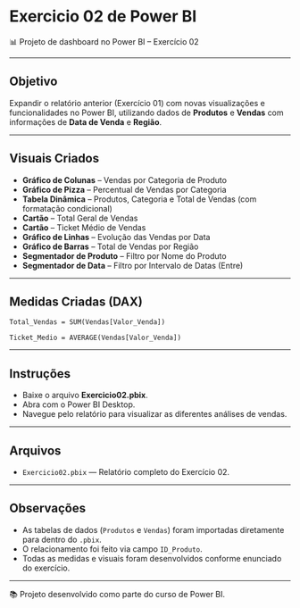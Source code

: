
# Exercicio 02 de Power BI

📊 Projeto de dashboard no Power BI – Exercício 02

---

## Objetivo

Expandir o relatório anterior (Exercício 01) com novas visualizações e funcionalidades no Power BI, utilizando dados de **Produtos** e **Vendas** com informações de **Data de Venda** e **Região**.

---

## Visuais Criados

- **Gráfico de Colunas** – Vendas por Categoria de Produto
- **Gráfico de Pizza** – Percentual de Vendas por Categoria
- **Tabela Dinâmica** – Produtos, Categoria e Total de Vendas (com formatação condicional)
- **Cartão** – Total Geral de Vendas
- **Cartão** – Ticket Médio de Vendas
- **Gráfico de Linhas** – Evolução das Vendas por Data
- **Gráfico de Barras** – Total de Vendas por Região
- **Segmentador de Produto** – Filtro por Nome do Produto
- **Segmentador de Data** – Filtro por Intervalo de Datas (Entre)

---

## Medidas Criadas (DAX)

```DAX
Total_Vendas = SUM(Vendas[Valor_Venda])

Ticket_Medio = AVERAGE(Vendas[Valor_Venda])
```

---

## Instruções

- Baixe o arquivo **Exercicio02.pbix**.
- Abra com o Power BI Desktop.
- Navegue pelo relatório para visualizar as diferentes análises de vendas.

---

## Arquivos

- `Exercicio02.pbix` — Relatório completo do Exercício 02.

---

## Observações

- As tabelas de dados (`Produtos` e `Vendas`) foram importadas diretamente para dentro do `.pbix`.
- O relacionamento foi feito via campo `ID_Produto`.
- Todas as medidas e visuais foram desenvolvidos conforme enunciado do exercício.

---

📚 Projeto desenvolvido como parte do curso de Power BI.
